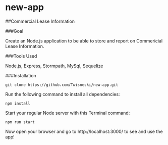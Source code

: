 # new-app

##Commercial Lease Information

###Goal

Create an Node.js application to be able to store and report on Commericial Lease Information.

###Tools Used

Node.js, Express, Stormpath, MySql, Sequelize

###Installation

    git clone https://github.com/Twisneski/new-app.git

Run the following command to install all dependencies:

    npm install

Start your regular Node server with this Terminal command:

    npm run start

Now open your browser and go to http://localhost:3000/ to see and use the app!
